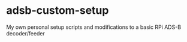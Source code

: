 # adsb-custom-setup
My own personal setup scripts and modifications to a basic RPi ADS-B decoder/feeder
